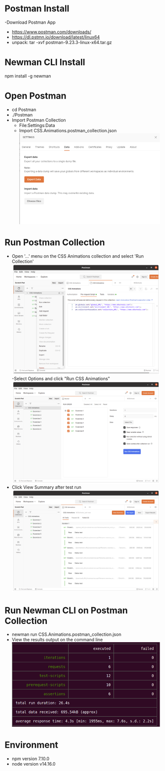 # Postman Install
-Download Postman App
  - https://www.postman.com/downloads/
  - https://dl.pstmn.io/download/latest/linux64
  - unpack: tar -xvf postman-9.23.3-linux-x64.tar.gz

# Newman CLI Install 
npm install -g newman

# Open Postman
-  cd Postman
- ./Postman 
- Import Postman Collection
    - File:Settings:Data
    - Import CSS.Animations.postman_collection.json
      ![Request Collection](ImportCollection.png "Request Collection")
      
# Run Postman Collection
- Open '...' menu on the CSS Animations collection and select 'Run Collection'
![Postman Test Run](RunCollection.png "Test Plan Structure.")
 -Select Options and click "Run CSS Animations" 
![Postman Test Run Options](RunOptions.png "Test Plan Structure.")
- Click View Summary after test run
![Postman Test Summary](ViewSummary.png "Test Plan Structure.")
  
# Run Newman CLI on Postman Collection
- newman run CSS.Animations.postman_collection.json
- View the results output on the command line
![Newman Test Runner](NewmanTestRunnerResult.png "Newman Test Runner")

# Environment
- npm version 7.10.0
- node version v14.16.0